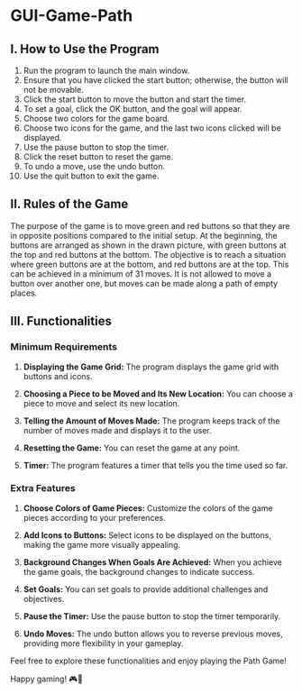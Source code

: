 # GUI-Game-Path

## I. How to Use the Program

1. Run the program to launch the main window.
2. Ensure that you have clicked the start button; otherwise, the button will not be movable.
3. Click the start button to move the button and start the timer.
4. To set a goal, click the OK button, and the goal will appear.
5. Choose two colors for the game board.
6. Choose two icons for the game, and the last two icons clicked will be displayed.
7. Use the pause button to stop the timer.
8. Click the reset button to reset the game.
9. To undo a move, use the undo button.
10. Use the quit button to exit the game.

## II. Rules of the Game

The purpose of the game is to move green and red buttons so that they are in opposite positions compared to the initial setup. At the beginning, the buttons are arranged as shown in the drawn picture, with green buttons at the top and red buttons at the bottom. The objective is to reach a situation where green buttons are at the bottom, and red buttons are at the top. This can be achieved in a minimum of 31 moves. It is not allowed to move a button over another one, but moves can be made along a path of empty places.

## III. Functionalities

### Minimum Requirements

1. **Displaying the Game Grid:** The program displays the game grid with buttons and icons.

2. **Choosing a Piece to be Moved and Its New Location:** You can choose a piece to move and select its new location.

3. **Telling the Amount of Moves Made:** The program keeps track of the number of moves made and displays it to the user.

4. **Resetting the Game:** You can reset the game at any point.

5. **Timer:** The program features a timer that tells you the time used so far.

### Extra Features

1. **Choose Colors of Game Pieces:** Customize the colors of the game pieces according to your preferences.

2. **Add Icons to Buttons:** Select icons to be displayed on the buttons, making the game more visually appealing.

3. **Background Changes When Goals Are Achieved:** When you achieve the game goals, the background changes to indicate success.

4. **Set Goals:** You can set goals to provide additional challenges and objectives.

5. **Pause the Timer:** Use the pause button to stop the timer temporarily.

6. **Undo Moves:** The undo button allows you to reverse previous moves, providing more flexibility in your gameplay.

Feel free to explore these functionalities and enjoy playing the Path Game!

Happy gaming! 🎮🚀
